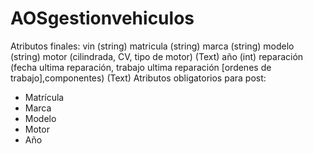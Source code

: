 # AOSgestionvehiculos

Atributos finales:
vin (string)
matricula (string)
marca (string)
modelo (string)
motor (cilindrada, CV, tipo de motor) (Text)
año (int)
reparación (fecha ultima reparación, trabajo ultima reparación [ordenes de trabajo],componentes) (Text) 
Atributos obligatorios para post:
- Matrícula
- Marca
- Modelo
- Motor
- Año
